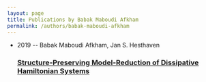 ```yaml
---
layout: page
title: Publications by Babak Maboudi Afkham
permalink: /authors/babak-maboudi-afkham
---
```


<ul class="post-list">
<li><span class='post-meta'>2019 -- Babak Maboudi Afkham, Jan S. Hesthaven</span><h3><a class='post-link' href="{{ site.baseurl }}/structure-preserving-model-reduction-of-dissipative-hamiltonian-systems">Structure-Preserving Model-Reduction of Dissipative Hamiltonian Systems</a></h3></li>

</ul>
